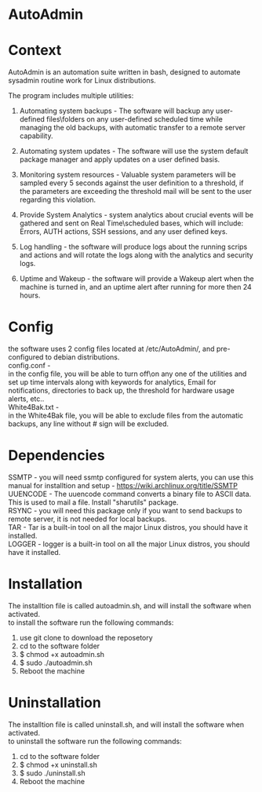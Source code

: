 # AutoAdmin

# Context
AutoAdmin is an automation suite written in bash, designed to automate sysadmin routine work for Linux distributions.

The program includes multiple utilities:

1. Automating system backups - The software will backup any user-defined files\folders on any user-defined scheduled time while managing the old backups, with automatic transfer to a remote server capability.  

2. Automating system updates - The software will use the system default package manager and apply updates on a user defined basis.  

3. Monitoring system resources - Valuable system parameters will be sampled every 5 seconds against the user definition to a threshold, if the parameters are exceeding the threshold mail will be sent to the user regarding this violation.  

4. Provide System Analytics - system analytics about crucial events will be gathered and sent on Real Time\scheduled bases, which will include: Errors, AUTH actions, SSH sessions, and any user defined keys.  

5. Log handling - the software will produce logs about the running scrips and actions and will rotate the logs along with the analytics and security logs.  
6. Uptime and Wakeup - the software will provide a Wakeup alert when the machine is turned in, and an uptime alert after running for more then 24 hours.  

# Config
the software uses 2 config files located at /etc/AutoAdmin/, and pre-configured to debian distributions.  
config.conf -  
in the config file, you will be able to turn off\on any one of the utilities and set up time intervals along with keywords for analytics, Email for notifications, directories to back up, the threshold for hardware usage alerts, etc..   
White4Bak.txt -  
in the White4Bak file, you will be able to exclude files from the automatic backups, any line without # sign will be excluded.  

# Dependencies
SSMTP - you will need ssmtp configured for system alerts, you can use this manual for installtion and setup - https://wiki.archlinux.org/title/SSMTP  
UUENCODE - The uuencode command converts a binary file to ASCII data. This is used to mail a file. Install "sharutils" package.  
RSYNC - you will need this package only if you want to send backups to remote server, it is not needed for local backups.  
TAR - Tar is a built-in tool on all the major Linux distros, you should have it installed.   
LOGGER - logger is a built-in tool on all the major Linux distros, you should have it installed.   

# Installation
The installtion file is called autoadmin.sh, and will install the software when activated.  
to install the software run the following commands:   
1. use git clone to download the reposetory   
2. cd to the software folder  
3. $ chmod +x autoadmin.sh  
4. $ sudo ./autoadmin.sh
5. Reboot the machine

# Uninstallation
The installtion file is called uninstall.sh, and will install the software when activated.  
to uninstall the software run the following commands:     
1. cd to the software folder  
2. $ chmod +x uninstall.sh  
3. $ sudo ./uninstall.sh  
4. Reboot the machine  

